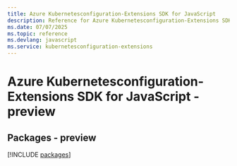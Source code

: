 ```yaml
---
title: Azure Kubernetesconfiguration-Extensions SDK for JavaScript
description: Reference for Azure Kubernetesconfiguration-Extensions SDK for JavaScript
ms.date: 07/07/2025
ms.topic: reference
ms.devlang: javascript
ms.service: kubernetesconfiguration-extensions
---
```

# Azure Kubernetesconfiguration-Extensions SDK for JavaScript - preview
## Packages - preview
[!INCLUDE [packages](kubernetesconfiguration-extensions-index.md)]